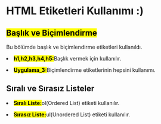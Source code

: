 <h1><b>HTML Etiketleri Kullanımı :)</b></h1>

<h2><mark>Başlık ve Biçimlendirme</mark></h2>
<p>Bu bölümde başlık ve biçimlendirme etiketleri kullanıldı.</p>
<p><li><mark><b>h1,h2,h3,h4,h5:</b></mark>Başlık vermek için kullanılır.</li></p>
<p><li><mark><b>Uygulama_3:</b></mark>Biçimlendirme etiketlerinin hepsini kullanımı.</li></p>
<h2>Sıralı ve Sırasız Listeler</h2>
<p><li><mark><b>Sıralı Liste:</b></mark>ol(Ordered List) etiketi kullanılır.</li></p>
<p><li><mark><b>Sırasız Liste:</b></mark>ul(Unordered List) etiketi kullanılır.</li></p>

